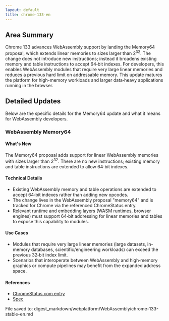```yaml
---
layout: default
title: chrome-133-en
---
```


## Area Summary

Chrome 133 advances WebAssembly support by landing the Memory64 proposal, which extends linear memories to sizes larger than $2^{32}$. The change does not introduce new instructions; instead it broadens existing memory and table instructions to accept 64‑bit indexes. For developers, this enables WebAssembly modules that require very large linear memories and reduces a previous hard limit on addressable memory. This update matures the platform for high-memory workloads and larger data‑heavy applications running in the browser.

## Detailed Updates

Below are the specific details for the Memory64 update and what it means for WebAssembly developers.

### WebAssembly Memory64

#### What's New
The Memory64 proposal adds support for linear WebAssembly memories with sizes larger than $2^{32}$. There are no new instructions; existing memory and table instructions are extended to allow 64‑bit indexes.

#### Technical Details
- Existing WebAssembly memory and table operations are extended to accept 64‑bit indexes rather than adding new opcodes.
- The change lives in the WebAssembly proposal "memory64" and is tracked for Chrome via the referenced ChromeStatus entry.
- Relevant runtime and embedding layers (WASM runtimes, browser engines) must support 64‑bit addressing for linear memories and tables to expose this capability to modules.

#### Use Cases
- Modules that require very large linear memories (large datasets, in-memory databases, scientific/engineering workloads) can exceed the previous 32‑bit index limit.
- Scenarios that interoperate between WebAssembly and high‑memory graphics or compute pipelines may benefit from the expanded address space.

#### References
- [ChromeStatus.com entry](https://chromestatus.com/feature/5070065734516736)
- [Spec](https://github.com/WebAssembly/memory64/blob/main/proposals/memory64/Overview.md)

File saved to: digest_markdown/webplatform/WebAssembly/chrome-133-stable-en.md
